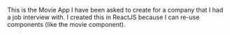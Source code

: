 This is the Movie App I have been asked to create for a company that I had a job interview with. I created this in ReactJS because I can re-use components (like the movie component).
